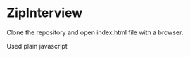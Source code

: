 # ZipInterview

Clone the repository and open index.html file with a browser.

Used plain javascript
